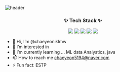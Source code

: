 ![header](https://capsule-render.vercel.app/api?type=waving&color=DB7093&height=300&section=header&text=chaeyeon's%20GitHub&fontSize=70&animation=fadeIn)



<h3 align="center">✨ Tech Stack ✨</h3>
<div align="center">
<img src="https://img.shields.io/badge/pycharm-000000.svg?style=for-the-badge&logo=pycharm&logoColor=white" />
<img src="https://img.shields.io/badge/HeidiSQL-88CE02.svg?style=for-the-badge&logo=HeidiSQLlogoColor=white" />
<img src="https://img.shields.io/badge/MySQL-4479A1.svg?style=for-the-badge&logo=MySQL&logoColor=white" />
<img src="https://img.shields.io/badge/Docker-2496ED.svg?style=for-the-badge&logo=Docker&logoColor=white" />
<img src="https://img.shields.io/badge/python-FFCC33.svg?style=for-the-badge&logo=python&logoColor=white" />
</div>






- 👋 Hi, I’m @chaeyeoniklmw
- 👀 I’m interested in 
- 🌱 I’m currently learning ... ML data Analystics, java
- 📫 How to reach me chaeyeon5194@naver.com
- ⚡ Fun fact: ESTP

<!---
chaeyeoniklmw/chaeyeoniklmw is a ✨ special ✨ repository because its `README.md` (this file) appears on your GitHub profile.
You can click the Preview link to take a look at your changes.
--->

